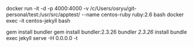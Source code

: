 docker run -it -d -p 4000:4000 -v /c/Users/osryu/git-personal/test:/usr/src/apptest/ --name centos-ruby ruby:2.6 bash
docker exec -it centos-jekyll bash

gem install bundler
gem install bundler:2.3.26
bundler _2.3.26_ install
bundle exec jekyll serve -H 0.0.0.0 -t